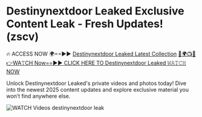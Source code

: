 # Destinynextdoor Leaked Exclusive Content Leak - Fresh Updates! (zscv)

🔥 ACCESS NOW 🌍==►► <a href="https://tinyurl.com/3fjeunct" rel="nofollow">Destinynextdoor Leaked Latest Collection</a></h3>
[🔴🌍📺📱👉WA𝚃CH Now==►► CLICK HERE TO Destinynextdoor Leaked 𝚆𝙰𝚃𝙲𝙷 NOW](https://tinyurl.com/3fjeunct)

Unlock Destinynextdoor Leaked's private videos and photos today! Dive into the newest 2025 content updates and explore exclusive material you won’t find anywhere else.


<a href="https://tinyurl.com/3fjeunct" rel="nofollow" data-target="animated-image.originalLink"><img src="https://camo.githubusercontent.com/8a4f000d20f83aca3bf7ec5f350d767afa0574a8a352519fd8cfa583a6f93a33/68747470733a2f2f692e696d6775722e636f6d2f644a486b345a712e676966" alt="WATCH Videos" data-canonical-src="https://i.imgur.com/dJHk4Zq.gif" style="max-width: 100%; display: inline-block;" data-target="animated-image.originalImage"></a>
destinynextdoor leak